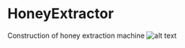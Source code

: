 # HoneyExtractor
Construction of honey extraction machine
![alt text](https://raw.githubusercontent.com/StingrayCZ/HoneyExtractor/med.png)
